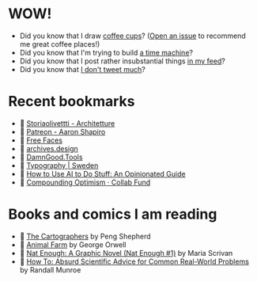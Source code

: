 # WOW!

- Did you know that I draw [coffee cups](https://papercups.mamuso.net/)? ([Open an issue](https://github.com/mamuso/papercups/issues) to recommend me great coffee places!)
- Did you know that I'm trying to build [a time machine](https://github.com/mamuso/fluxcapacitor)?
- Did you know that I post rather insubstantial things [in my feed](https://feed.mamuso.net/)?
- Did you know that [I don't tweet much](https://twitter.com/mamuso)?

# Recent bookmarks

- 👀 [Storiaolivettti - Architetture](https://www.storiaolivetti.it/tema/architetture/)
- 👀 [Patreon - Aaron Shapiro](https://www.aaron.mn/work/patreon)
- 👀 [Free Faces](https://www.freefaces.gallery/)
- 👀 [archives.design](https://archives.design/)
- 👀 [DamnGood.Tools](https://damngood.tools/)
- 👀 [Typography | Sweden](https://identity.sweden.se/en/design-elements/typography)
- 👀 [How to Use AI to Do Stuff: An Opinionated Guide](https://www.oneusefulthing.org/p/how-to-use-ai-to-do-stuff-an-opinionated)
- 👀 [Compounding Optimism · Collab Fund](https://collabfund.com/blog/compounding-optimism/)


# Books and comics I am reading

- 📘 [The Cartographers](https://www.goodreads.com/book/show/56224531) by Peng Shepherd
- 📘 [Animal Farm](https://www.goodreads.com/book/show/8349198) by George Orwell
- 📘 [Nat Enough: A Graphic Novel (Nat Enough #1)](https://www.goodreads.com/book/show/45714795) by Maria Scrivan
- 📘 [How To: Absurd Scientific Advice for Common Real-World Problems](https://www.goodreads.com/book/show/43851501) by Randall Munroe

